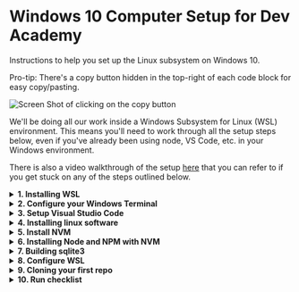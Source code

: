 # Windows 10 Computer Setup for Dev Academy

Instructions to help you set up the Linux subsystem on Windows 10.

Pro-tip: There's a copy button hidden in the top-right of each code block for easy copy/pasting.

![Screen Shot of clicking on the copy button](https://user-images.githubusercontent.com/47387/161153831-7a3ca544-0ad2-4977-aec8-92436f1a6bc5.png)

We'll be doing all our work inside a Windows Subsystem for Linux (WSL) environment. This means you'll need to work through all the setup steps below, even if you've already been using node, VS Code, etc. in your Windows environment.

There is also a video walkthrough of the setup [here](https://youtu.be/vMOvoB20flI) that you can refer to if you get stuck on any of the steps outlined below. 

<details>
<summary><b>1. Installing WSL</b></summary>
<br/>
1.1. Go to the start Menu and type `Check for updates`. Make sure that your Windows
     has the most recent updates (Optional as well as Recommended ones, but you don't
     need to upgrade to Windows 11 if you don't want to).

- Press the Windows key and type `winver` and press Enter
- Confirm that your Windows is version 2004 and higher (Build 19041 and higher) or any Windows 11 version
- If your Windows version is less than Build 19041, let one of the facilitators know

1.2. Go to the Start Menu and open Windows Powershell as an Administrator

- Put this command in Powershell `wsl --install` and hit enter
- Restart your computer

1.3. Open Ubuntu from the Start Menu and let it finish installation:

- When prompted, enter a username (e.g. your first name) and a password - this is the username that Linux will run as by default
- **IMPORTANT:** When you type in your password, you will notice nothing happens, this is a feature in Linux for security purposes.
- For Full Name, Room Number, etc. you can hit Enter to leave them blank
- If it says installing for more than 5 minutes, close the Ubuntu window and re-open it
</details>    

<details>
<summary><b>2. Configure your Windows Terminal</b></summary>
<br/>
2.1. Open your Windows Terminal application (find this by typing `Windows Terminal` in the Start menu, it is NOT the same as Powershell) 
     and select the dropdown next to the new tab button then select Settings, then "Open JSON file"

Scroll down until you find this section:

```json
        {
            "guid": "{07b52e3e-de2c-5db4-bd2d-ba144ed6c273}",
            "hidden": false,
            "name": "Ubuntu-20.04",
            "source": "Windows.Terminal.Wsl"
        },
```

Copy the value of the "guid" field, then paste it in to the `defaultProfile` property near the top of the file.

```json
"defaultProfile": "{07b52e3e-de2c-5db4-bd2d-ba144ed6c273}",
```

2.2. Next, add these properties to the Ubuntu section (the same section you got the "guid" from in the previous step)

```json
"colorScheme": "One Half Dark",
"startingDirectory": "\\\\wsl$\\Ubuntu20.04LTS\\home\\[your_Linux_username]"
```

2.3. Once you have pasted it in, your Linux section should look like this (but instead of `maia`, it would say YOUR username):

```json
        {
            "guid": "{07b52e3e-de2c-5db4-bd2d-ba144ed6c273}",
            "hidden": false,
            "name": "Ubuntu20.04LTS",
            "source": "Windows.Terminal.Wsl",
            "colorScheme": "One Half Dark",
            "startingDirectory": "\\\\wsl$\\Ubuntu20.04LTS\\home\\maia"
        },
```

Note that the `"source": "Windows.Terminal.Wsl",` line needs a comma at the end of it.

If you see a 'network name cannot be found' error when you load windows terminal double check that the "name" part of the json (ie "Ubuntu20.04LTS" in the             above example) exactly matches the bit between `wsl$\\[exact-name-match-here]\\home` in the "startingDirectory" part.
</details>    

<details>
<summary><b>3. Setup Visual Studio Code</b></summary>
<br/>
3.1. Install Visual Studio Code if it isn't already installed

https://code.visualstudio.com/download

3.2. In your terminal, open VS Code with:

```
code .
```

(_don't_ open VS Code from the Start Menu, desktop link or any other way)

If this is the first time you have installed VS Code you may need to close your terminal and open it again (Start menu : Windows Terminal)
to reload the VS Code settings.

3.3 Installing extensions

Install the following VS Code extensions

- ESLint
- Prettier
- Remote - WSL
- Live Share
- Handlebars (the one by André Junges)
- vscode-icons (optional, but pretty :wink:)
- GitLens (optional)

3.4 In your Ubuntu terminal, run:

```shell
code --list-extensions
```

You should see the IDs of each of these extensions logged like this:

```
dbaeumer.vscode-eslint
esbenp.prettier-vscode
ms-vsliveshare.vsliveshare
vscode-icons-team.vscode-icons
eamodio.gitlens
```

*For some people, mysteriously, those IDs will not print out. This is okay and everything will be fine, you can move on. 
     
If you have installed these previously in Windows, you may have to reinstall them for
WSL.

3.5 Visual Studio Code settings

In VS Code:

- click the Settings cog button in the bottom left and open the Command Palette.
- type `settings.json` into the little search box that appears at the top of your scree
- click on the `Preferences: Open Settings (JSON)` option to open your `settings.json` config file.

Paste these contents inside the curly brackets:

```json
  "editor.detectIndentation": false,
  "editor.insertSpaces": true,
  "editor.tabSize": 2,
  "editor.codeActionsOnSave": { "source.fixAll.eslint": true },
  "editor.bracketPairColorization.enabled": true,
  "editor.guides.bracketPairs":"active",
  "[javascript]": {
    "editor.formatOnSave": true,
    "editor.defaultFormatter": "esbenp.prettier-vscode"
  },
  "[javascriptreact]": {
    "editor.formatOnSave": true,
    "editor.defaultFormatter": "esbenp.prettier-vscode"
  },
  "[typescript]": {
    "editor.formatOnSave": true,
    "editor.defaultFormatter": "esbenp.prettier-vscode"
  },
  "[typescriptreact]": {
    "editor.formatOnSave": true,
    "editor.defaultFormatter": "esbenp.prettier-vscode"
  },
  "prettier.semi": false,
  "prettier.singleQuote": true
```

**NOTE:** Each entry in your `settings.json` should end in a comma, except for the last one. If there are some existing entries you'll need to add a comma to the end of this line: `"prettier.singleQuote": true`.
</details>

<details>
<summary><b>4. Installing linux software</b></summary>
<br/>
To install most of the linux software you need, we'll run three commands.

4.1 This one updates your package sources:

```sh
sudo apt-get update
```

4.2. This will install all the packages we need (it might take a while):

```sh
sudo apt-get install build-essential python-is-python3 zsh
```

4.3. Finally, this will set `zsh` as your default shell:

```sh
chsh -s $(which zsh)
```

If those all succeeded, you can restart your Ubuntu terminal, and you should be in `zsh`

If you get a page full of info about "This is the Z Shell configuration for new users...", press q (Quit and do nothing)

4.4. Run this command to confirm `python` installed correctly

```sh
which python
```

Anything except "python not found" is okay here.

4.5. Installing oh-my-zsh

We're going to install oh-my-zsh to make your terminal/shell experience a bit more pleasant.

> Oh My Zsh is a delightful, open source, community-driven framework for
> managing your Zsh configuration. It comes bundled with thousands of helpful
> functions, helpers, plugins, themes, and a few things that make you shout...

Enter this command into your Ubuntu terminal (note that it's one long line, even if it displays as two lines on the page where you're reading this):

```
sh -c "$(curl -fsSL https://raw.githubusercontent.com/ohmyzsh/ohmyzsh/master/tools/install.sh)"
```

4.6. Configuring ZSH

Zsh installs a command `omz` to configure itself. To set your theme to "bira" run:

```sh
omz theme set bira
```

For the remainder of these setup instructions, and at the start of Bootcamp, when we say "terminal" we mean this Ubuntu terminal, i.e. an Ubuntu tab within the Windows Terminal application -- you'll know it's right if you can see the penguin!

At the bottom of this file we'll tell you how to run a terminal within VS Code but please use the Ubuntu terminal for these setup instructions and for any `npm install` actions throughout Bootcamp, and please don't use Git Bash for any Bootcamp work

If the prompt in your terminal is now a little arrow and a tilde (~), instead of "yourname@...", that's OK (you'll change it again in a later step)

4.7. Starting in the right directory

Restart your terminal.

If your terminal is opening at a `/` (or `[user]@machineId /`) prompt instead of a `~` (or `[user]@machineId ~`) prompt, this means the terminal 
is opening at root and we need to change that.

To make it open at home (`~`) instead. We're going to run this snippet to add a couple more lines to the bottom of your `~/.zshrc` file.

```sh
cat << 'EOF' >> ~/.zshrc
if [[ $(pwd) == / ]]; then
    cd ~
fi
EOF
```

Restart your terminal.

You should now be at the home directory `~`.
</details>    
     
<details>      
<summary><b>5. Install NVM</b></summary>
<br/>
NVM is a tool to install and manage NodeJS versions.

5.1. Check if you have installed nvm before

```sh
type nvm
```

If you see something like `nvm is a shell function from /home/username/.nvm/nvm.sh` you've already installed NVM and can go to section 6. 
If you see a `nvm not found` message then keep reading.

5.2. First, check if you have node installed

```sh
which node
```

If that logs a path in "Program Files", you've installed NodeJS at some point with the official installer. 
Open Add/Remove Programs from the Start Menu and uninstall NodeJS.

If it logs "node not found", that's perfect. We want NVM to manage node and npm on our dev machine.

5.3. Enter this command into your terminal to download and install nvm:

```sh
curl -o- https://raw.githubusercontent.com/nvm-sh/nvm/v0.39.1/install.sh | bash
```

 This command will initialise NVM when you open a terminal

```sh
cat << 'EOF' >> ~/.zshrc
export NVM_DIR="$HOME/.nvm"
[ -s "$NVM_DIR/nvm.sh" ] && \. "$NVM_DIR/nvm.sh"  # This loads nvm
[ -s "$NVM_DIR/bash_completion" ] && \. "$NVM_DIR/bash_completion"  # This loads nvm bash_completion
EOF
```

5.4. Now run this command to reload your `~/.zshrc`

```sh
omz reload
```
</details>
    
<details>    
<summary><b>6. Installing Node and NPM with NVM</b></summary>
<br/>
Install the latest "Long Term Support" (i.e. very stable) version of node

6.1. Run this command in your terminal:

```sh
nvm install --lts
```

6.2. Then, also in your terminal, run:

```sh
nvm alias default node
```

6.3. To confirm, run this command. We're expecting something in the `v18.x` range

```sh
nvm current
```
</details>
    
<details>    
<summary><b>7. Building sqlite3</b></summary>
<br/>
`sqlite3` is a database package that we use a lot during bootcamp. At this point
you should be set up with everything you need to build it.

7.1. Run this command to confirm:

```sh
npx --yes @donothing/can-u-build-sqlite3
```

If it succeeds it will log `Everything looks good`
</details>

</details>   
     
<details>     
<summary><b>8. Configure WSL</b></summary>
<br/>
8.1. Limit your WSL virtual machine so that it can't consume too much RAM

- In File Explorer (aka "Windows Explorer" or "This PC"), go to `C:\Users\[your_Windows_username]`
- On the `View` tab, tick the checkboxes for `File name extensions` and `Hidden items`
- Right-click in your `C:\Users\[your_Windows_username]` folder and choose `New` then `Text Document`; this will open up Notepad
- Rename the new file as `.wslconfig`, making sure that it does NOT have an extra `.txt` extension
- Paste this text into body of the `.wslconfig` file, and then save it:

```
[wsl2]
memory=2GB # Limits VM memory in WSL2 to 2 GB
processors=2 # Makes the WSL2 VM use two virtual processors
```

8.2. Restart your PC
</details>
    
<details>    
<summary><b>9. Cloning your first repo</b></summary>
<br/>
We're going to clone a repo into your ubuntu setup to make sure everything is working fine.

9.1. We'll start by creating a directory to keep all your repos in

```sh
mkdir ~/devacademy
```

9.2. and then change directory into it:

```sh
cd ~/devacademy
```

9.3. **For these next two commands, replace the name and email with your own details**

You'll need to configure git to know your name...

```sh
git config --global user.name "Firstname Lastname"
```

... and your email address. These will be recorded as the author in commits you make

```sh
git config --global user.email "your.name@example.com"
```

9.4. If you prefer git to save your credentials instead of entering them each time, you can configure git to store them

```sh
git config --global credential.helper store
```

9.5. Run this command to make visual studio code your default editor for git commit messages

```sh
git config --global core.editor "code --wait"
```

9.6. Now go to your [github tokens page](https://github.com/settings/tokens) and create a new token

- It can be called anything, but I use something like "home laptop"
- It needs the "repo" permissions so make sure to check that checkbox
- Set the expiration to 90 days, so that it lasts all bootcamp
- **make sure you copy the token before you close that tab**

9.7. From your Ubuntu terminal, clone down `clone-a-repo-test`

```sh
git clone https://github.com/dev-academy-foundations/clone-a-repo-test.git
```

9.8. Now we're going change directory into the new directory:

```sh
cd clone-a-repo-test
```

and open Visual Studio Code

```
code .
```

9.9. Now you should be looking at the clone-a-repo-test in your editor. Click on the `README.md` file to read the hidden message.

> Running `code .` from the ubuntu terminal is the way we will open Visual
> Studio Code during this course. This ensures it opens in the Ubuntu context

Run this command in your Ubuntu terminal:

```sh
Explorer.exe .
```

Windows explorer will open that directory.

This is a quick and easy way to access your Linux files from windows if you ever need to.
</details>
    
<details>    
<summary><b>10. Run checklist</b></summary>
<br/>
10.1 Run this checklist to double-check everything:

```sh
npx --yes @devacademy/checklist
```

You should see something like this (_all ticks, no crosses, 0/x failed_):

```
Shell environment:

 [ ✓ ] darwin
 [ ✓ ] $SHELL = /bin/zsh
 [ ✓ ] ZSH version = zsh 5.8 (x86_64-apple-darwin21.0)

Node setup:

 [ ✓ ] /Users/gerard/.nvm exists
 [ ✓ ] NVM config found in ~/.zshrc
 [ ✓ ] Node version = v18.12.1
 [ ✓ ] NPM version = 9.2.0

Visual studio code:

 [ ✓ ] Visual Studio Code version = 1.65.2
 [ ✓ ] Git editor is code --wait
 [ ✓ ] VSCode extension 'dbaeumer.vscode-eslint' installed
 [ ✓ ] VSCode extension 'esbenp.prettier-vscode' installed
 [ ✓ ] VSCode extension 'ms-vsliveshare.vsliveshare' installed
 [ ✓ ] VSCode extension 'eamodio.gitlens' installed
 [ ✓ ] VSCode extension 'vscode-icons-team.vscode-icons' installed

Build requirements (for node-gyp):

 [ ✓ ] Git version = git version 2.32.0 (Apple Git-132)
 [ ✓ ] Found cc = /usr/bin/cc
 [ ✓ ] Found make = /usr/bin/make
 [ ✓ ] Found python version: Python 3.8.9 at /usr/bin/python3

RESULT: (0/21) checks failed
```
</details>
